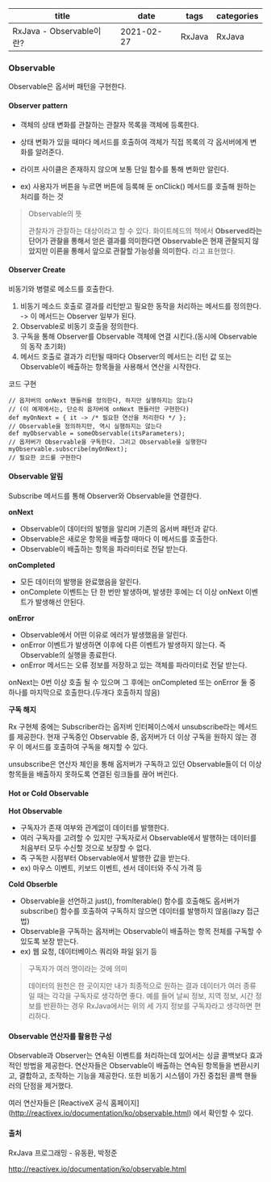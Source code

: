 | title                    | date       | tags   | categories |
| ------------------------ | ---------- | ------ | ---------- |
| RxJava - Observable이란? | 2021-02-27 | RxJava | RxJava     |

### Observable

Observable은 옵서버 패턴을 구현한다. 

#### Observer pattern

- 객체의 상태 변화를 관찰하는 관찰자 목록을 객체에 등록한다.

- 상태 변화가 있을 때마다 메서드를 호출하여 객체가 직접 목록의 각 옵서버에게 변화를 알려준다.
- 라이프 사이클은 존재하지 않으며 보통 단일 함수를 통해 변화만 알린다.
- ex) 사용자가 버튼을 누르면 버튼에 등록해 둔 onClick() 메서드를 호출해 원하는 처리를 하는 것

> Observable의 뜻
>
> 관찰자가 관찰하는 대상이라고 할 수 있다. 화이트헤드의 책에서 **Observed라는 단어가 관찰을 통해서 얻은 결과를 의미한다면 Observable은 현재 관찰되지 않았지만 이론을 통해서 앞으로 관찰할 가능성을 의미한다.** 라고 표현했다.



#### Observer Create

비동기와 병렬로 메소드를 호출한다.

1. 비동기 메소드 호출로 결과를 리턴받고 필요한 동작을 처리하는 메서드를 정의한다.  -> 이 메서드는 Observer 일부가 된다.
2. Observable로 비동기 호출을 정의한다.
3. 구독을 통해 Observer를 Observable 객체에 연결 시킨다.(동시에 Observable의 동작 초기화)
4. 메서드 호출로 결과가 리턴될 때마다 Observer의 메서드는 리턴 값 또는 Observable이 배출하는 항목들을 사용해서 연산을 시작한다.

코드 구현

```
// 옵저버의 onNext 핸들러를 정의한다, 하지만 실행하지는 않는다
// (이 예제에서는, 단순히 옵저버에 onNext 핸들러만 구현한다)
def myOnNext = { it -> /* 필요한 연산을 처리한다 */ };
// Observable을 정의하지만, 역시 실행하지는 않는다
def myObservable = someObservable(itsParameters);
// 옵저버가 Observable을 구독한다. 그리고 Observable을 실행한다
myObservable.subscribe(myOnNext);
// 필요한 코드를 구현한다
```



#### Observable 알림

Subscribe 메서드를 통해 Observer와 Observable을 연결한다.

**onNext**

- Observable이 데이터의 발행을 알리며 기존의 옵서버 패턴과 같다.
- Observable은 새로운 항목을 배출할 때마다 이 메서드를 호출한다.
- Observable이 배출하는 항목을 파라미터로 전달 받는다.

**onCompleted**

- 모든 데이터의 발행을 완료했음을 알린다.
- onComplete 이벤트는 단 한 번만 발생하며, 발생한 후에는 더 이상 onNext 이벤트가 발생해선 안된다.

**onError**

- Observable에서 어떤 이유로 에러가 발생했음을 알린다. 
- onError 이벤트가 발생하면 이후에 다른 이벤트가 발생하지 않는다. 즉 Observable의 실행을 종료한다.
- onError 메서드는 오류 정보를 저장하고 있는 객체를 파라미터로 전달 받는다.

onNext는 0번 이상 호출 될 수 있으며 그 후에는 onCompleted 또는 onError 둘 중 하나를 마지막으로 호출한다.(두개다 호출하지 않음)



**구독 해지**

Rx 구현체 중에는 Subscriber라는 옵저버 인터페이스에서 unsubscribe라는 메서드를 제공한다. 현재 구독중인 Observable 중, 옵저버가 더 이상 구독을 원하지 않는 경우 이 메서드를 호출하여 구독을 해지할 수 있다.

unsubscribe은 연산자 체인을 통해 옵저버가 구독하고 있던 Observable들이 더 이상 항목들을 배출하지 못하도록 연결된 링크들를 끊어 버린다.



#### Hot or Cold Observable

**Hot Observable**

- 구독자가 존재 여부와 관계없이 데이터를 발행한다. 
- 여러 구독자를 고려할 수 있지만 구독자로서 Observable에서 발행하는 데이터를 처음부터 모두 수신할 것으로 보장할 수 없다.
- 즉 구독한 시점부터 Observable에서 발행한 값을 받는다.
- ex) 마우스 이벤트, 키보드 이벤트, 센서 데이터와 주식 가격 등

**Cold Obserble**

- Observable을 선언하고 just(), fromIterable() 함수를 호출해도 옵서버가 subscribe() 함수를 호출하여 구독하지 않으면 데이터를 발행하지 않음(lazy 접근법)
- Observable을 구독하는 옵저버는 Observable이 배출하는 항목 전체를 구독할 수 있도록 보장 받는다.
- ex) 웹 요청, 데이터베이스 쿼리와 파일 읽기 등

> 구독자가 여러 명이라는 것에 의미
>
> 데이터의 원천은 한 곳이지만 내가 최종적으로 원하는 결과 데이터가 여러 종류일 때는 각각을 구독자로 생각하면 좋다. 예를 들어 날씨 정보, 지역 정보, 시간 정보를 반환하는 경우 RxJava에서는 위의 세 가지 정보를 구독자라고 생각하면 편리하다.



#### Observable 연산자를 활용한 구성

Observable과 Observer는 연속된 이벤트를 처리하는데 있어서는 싱글 콜백보다 효과적인 방법을 제공한다. 연산자들은 Observable이 배출하는 연속된 항목들을 변환시키고, 결합하고, 조작하는 기능을 제공한다. 또한 비동기 시스템이 가진 중첩된 콜백 핸들러의 단점을 제거했다.

여러 연산자들은 [ReactiveX 공식 홈페이지] (http://reactivex.io/documentation/ko/observable.html) 에서 확인할 수 있다.



#### 출처

RxJava 프로그래밍 - 유동환, 박정준

http://reactivex.io/documentation/ko/observable.html

